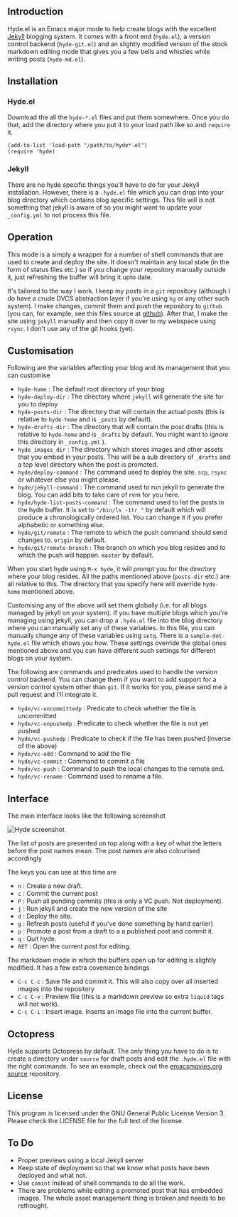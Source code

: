 Introduction
------------

Hyde.el is an Emacs major mode to help create blogs with the excellent
[Jekyll](http://jekyllrb.com/) blogging system. It comes with a front
end (`hyde.el`), a version control backend (`hyde-git.el`) and an
slightly modified version of the stock markdown editing mode that
gives you a few bells and whistles while writing posts (`hyde-md.el`).


Installation
------------

### Hyde.el
Download the all the `hyde-*.el` files and put them somewhere. Once
you do that, add the directory where you put it to your load path like
so and `require` it.


    (add-to-list 'load-path "/path/to/hyde*.el")
    (require 'hyde)

### Jekyll

There are no hyde specific things you'll have to do for your Jekyll
installation. However, there is a `.hyde.el` file which you can drop
into your blog directory which contains blog specific settings. This
file will is not something that jekyll is aware of so you might want
to update your `_config.yml` to not process this file.


Operation
---------
This mode is a simply a wrapper for a number of shell commands that
are used to create and deploy the site. It doesn't maintain any local
state (in the form of status files etc.) so if you change your
repository manually outside it, just refreshing the buffer will bring
it upto date.

It's tailored to the way I work. I keep my posts in a `git` repository
(although I do have a crude DVCS abstraction layer if you're using
`hg` or any other such system). I make changes, commit them and push
the repository to `github` (you can, for example, see this files
source at
[github](https://github.com/nibrahim/nibrahim.net.in/blob/master/_posts/2010-11-11-hyde_%3A_an_emacs_mode_for_jekyll_blogs.markdown)).
After that, I make the site using `jekyll` manually and then copy it
over to my webspace using `rsync`. I don't use any of the git hooks
(yet).

Customisation
-------------
    
Following are the variables affecting your blog and its management that you can customise

  * `hyde-home` : The default root directory of your blog
  * `hyde-deploy-dir` : The directory where `jekyll` will generate the site for you to deploy
  * `hyde-posts-dir` : The directory that will contain the actual posts
	  (this is relative to `hyde-home` and is `_posts` by default).
  * `hyde-drafts-dir` : The directory that will contain the post
	  drafts (this is relative to `hyde-home` and is `_drafts` by
	  default. You might want to _ignore_ this directory in
	  `_config.yml` ).
  * `hyde_images_dir` : The directory which stores images and other assets that you embed in your posts. This will be a sub directory of `_drafts` and a top level directory when the post is promoted.
  * `hyde/deploy-command` : The command used to deploy the site. `scp`,
	  `rsync` or whatever else you might please.
  * `hyde/jekyll-command` : The command used to run jekyll to generate the blog. You can add bits to take care of rvm for you here. 		  
  * `hyde/hyde-list-posts-command` : The command used to list the posts in the hyde buffer. It is set to `"/bin/ls -1tr "` by default which will produce a chronologically ordered list. You can change it if you prefer alphabetic or something else. 
  * `hyde/git/remote` : The remote to which the push command should send changes to. `origin` by default.
  * `hyde/git/remote-branch` : The branch on which you blog resides and to which the push will happen. `master` by default.

When you start hyde using `M-x hyde`, it will prompt you for the directory where your blog resides. All the paths mentioned above (`posts-dir` etc.) are all relative to this. The directory that you specify here will override `hyde-home` mentioned above. 

Customising any of the above will set them globally (i.e. for all blogs managed by jekyll on your system). If you have multiple blogs which you're managing using jekyll, you can drop a `.hyde.el` file into the blog directory where you can manually set any of these variables. In this file, you can manually change any of these variables using `setq`. There is a `sample-dot-hyde.el` file which shows you how. These settings override the global ones mentioned above and you can have different such settings for different blogs on your system. 

The following are commands and predicates used to handle the version control backend. You can change them if you want to add support for a version control system other than `git`. If it works for you, please send me a pull request and I'll integrate it. 

  * `hyde/vc-uncommittedp` : Predicate to check whether the file is uncommitted
  * `hyde/vc-unpushedp` : Predicate to check whether the file is not yet pushed
  * `hyde/vc-pushedp` :  Predicate to check if the file has been pushed (inverse of the above)
  * `hyde/vc-add` : Command to add the file
  * `hyde/vc-commit` : Command to commit a file
  * `hyde/vc-push` : Command to push the local changes to the remote end.
  * `hyde/vc-rename` : Command used to rename a file.
  
Interface
---------
  
The main interface looks like the following screenshot

![Hyde screenshot](https://github.com/nibrahim/Hyde/raw/master/Screenshot.png)

The list of posts are presented on top along with a key of what the
letters before the post names mean. The post names are also colourised
accordingly

The keys you can use at this time are

* `n` : Create a new draft.
* `c` : Commit the current post
* `P` : Push all pending commits (this is only a VC push. Not
  deployment).
* `j` : Run jekyll and create the new version of the site
* `d` : Deploy the site.
* `g` : Refresh posts (useful if you've done something by hand
  earlier)
* `p` : Promote a post from a draft to a a published post and commit it.
* `q` : Quit hyde.  
* `RET` : Open the current post for editing.

The markdown mode in which the buffers open up for editing is slightly
modified. It has a few extra covenience bindings

* `C-c C-c` : Save file and commit it. This will also copy over all inserted images into the repository 
* `C-c C-v` : Preview file (this is a markdown preview so extra
  `liquid` tags will not work).
* `C-c C-i` : Insert image. Inserts an image file into the current buffer.  

Octopress
---------
Hyde supports Octopress by default. The only thing you have to do is to create a directory under `source` for draft posts and
edit the `.hyde.el` file with the right commands. To see an example, check out the [emacsmovies.org source](http://github.com/nibrahim/emacsmovies.org) repository.


License
-------
This program is licensed under the GNU General Public License Version
3. Please check the LICENSE file for the full text of the license.

To Do
-----

* Proper previews using a local Jekyll server
* Keep state of deployment so that we know what posts have been
  deployed and what not.
* Use `comint` instead of shell commands to do all the work. 
* There are problems while editing a promoted post that has embedded
  images. The whole asset management thing is broken and needs to be
  rethought.
